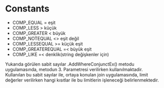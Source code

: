 # Constants

* COMP\_EQUAL = eşit
* COMP\_LESS > küçük
* COMP\_GREATER < büyük
* COMP\_NOTEQUAL <> eşit değil
* COMP\_LESSEQUAL >= küçük eşit
* COMP\_GREATEREQUAL =< büyük eşit
* COMP\_LIKE =< denklik(string değişkenler için)

Yukarıda görülen sabit sayılar .AddWhereConjunctEx() metodu uygulamasında, metodun 3. Parametresi verilirken kullanılmaktadir. Kullanılan bu sabit sayılar ile, ortaya konulan join uygulamasında, limit değerler verilirken hangi kısıtlar ile bu limitlerin işleneceği belirlenmektedir.
